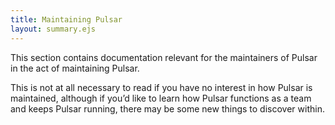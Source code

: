 ```yaml
---
title: Maintaining Pulsar
layout: summary.ejs
---
```


This section contains documentation relevant for the maintainers of Pulsar in the act of maintaining Pulsar.

This is not at all necessary to read if you have no interest in how Pulsar is maintained, although if you’d like to learn how Pulsar functions as a team and keeps Pulsar running, there may be some new things to discover within.
